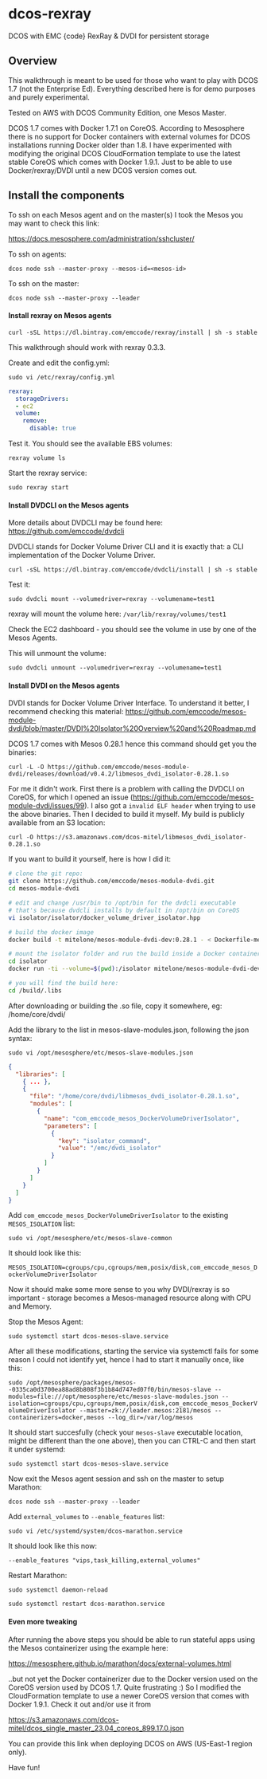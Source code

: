 # dcos-rexray

DCOS with EMC {code} RexRay & DVDI for persistent storage

## Overview
This walkthrough is meant to be used for those who want to play with DCOS 1.7 (not the Enterprise Ed). 
Everything described here is for demo purposes and purely experimental. 

Tested on AWS with DCOS Community Edition, one Mesos Master.

DCOS 1.7 comes with Docker 1.7.1 on CoreOS. According to Mesosphere there is no support for Docker containers with external volumes for DCOS installations running Docker older than 1.8.
I have experimented with modifying the original DCOS CloudFormation template to use the latest stable CoreOS which comes with Docker 1.9.1. Just to be able to use Docker/rexray/DVDI until a new DCOS version comes out.

## Install the components

To ssh on each Mesos agent and on the master(s) I took the Mesos you may want to check this link:

https://docs.mesosphere.com/administration/sshcluster/ 

To ssh on agents:

`dcos node ssh --master-proxy --mesos-id=<mesos-id>`

To ssh on the master:

`dcos node ssh --master-proxy --leader`


#### Install rexray on Mesos agents

`curl -sSL https://dl.bintray.com/emccode/rexray/install | sh -s stable`

This walkthrough should work with rexray 0.3.3. 

Create and edit the config.yml:

`sudo vi /etc/rexray/config.yml`

```yml
rexray:
  storageDrivers:
  - ec2
  volume:
    remove:
      disable: true
```
Test it. You should see the available EBS volumes:

`rexray volume ls`

Start the rexray service:

`sudo rexray start`

#### Install DVDCLI on the Mesos agents
More details about DVDCLI may be found here: https://github.com/emccode/dvdcli

DVDCLI stands for Docker Volume Driver CLI and it is exactly that: a CLI implementation of the Docker Volume Driver.

`curl -sSL https://dl.bintray.com/emccode/dvdcli/install | sh -s stable`

Test it:

`sudo dvdcli mount --volumedriver=rexray --volumename=test1`

rexray will mount the volume here: `/var/lib/rexray/volumes/test1`

Check the EC2 dashboard - you should see the volume in use by one of the Mesos Agents. 

This will unmount the volume:

`sudo dvdcli unmount --volumedriver=rexray --volumename=test1`

#### Install DVDI on the Mesos agents
DVDI stands for Docker Volume Driver Interface. To understand it better, I recommend checking this material: https://github.com/emccode/mesos-module-dvdi/blob/master/DVDI%20Isolator%20Overview%20and%20Roadmap.md 

DCOS 1.7 comes with Mesos 0.28.1 hence this command should get you the binaries:

`curl -L -O https://github.com/emccode/mesos-module-dvdi/releases/download/v0.4.2/libmesos_dvdi_isolator-0.28.1.so`

For me it didn't work. First there is a problem with calling the DVDCLI on CoreOS, for which I opened an issue (https://github.com/emccode/mesos-module-dvdi/issues/99). I also got a `invalid ELF header` when trying to use the above binaries. Then I decided to build it myself. My build is publicly available from an S3 location: 

`curl -O https://s3.amazonaws.com/dcos-mitel/libmesos_dvdi_isolator-0.28.1.so`

If you want to build it yourself, here is how I did it:

```bash
# clone the git repo:
git clone https://github.com/emccode/mesos-module-dvdi.git
cd mesos-module-dvdi

# edit and change /usr/bin to /opt/bin for the dvdcli executable
# that's because dvdcli installs by default in /opt/bin on CoreOS
vi isolator/isolator/docker_volume_driver_isolator.hpp

# build the docker image
docker build -t mitelone/mesos-module-dvdi-dev:0.28.1 - < Dockerfile-mesos-module-dvdi-dev

# mount the isolator folder and run the build inside a Docker container
cd isolator
docker run -ti --volume=$(pwd):/isolator mitelone/mesos-module-dvdi-dev:0.28.1

# you will find the build here:
cd /build/.libs
```

After downloading or building the .so file, copy it somewhere, eg: /home/core/dvdi/

Add the library to the list in mesos-slave-modules.json, following the json syntax:

`sudo vi /opt/mesosphere/etc/mesos-slave-modules.json` 

```json
{
  "libraries": [
    { ... },
    {
      "file": "/home/core/dvdi/libmesos_dvdi_isolator-0.28.1.so",
      "modules": [
        {
          "name": "com_emccode_mesos_DockerVolumeDriverIsolator",
          "parameters": [
            {
              "key": "isolator_command",
              "value": "/emc/dvdi_isolator"
            }
          ]
        }
      ]
    }
  ]
}
```

Add `com_emccode_mesos_DockerVolumeDriverIsolator` to the existing `MESOS_ISOLATION` list:

`sudo vi /opt/mesosphere/etc/mesos-slave-common`

It should look like this:

`MESOS_ISOLATION=cgroups/cpu,cgroups/mem,posix/disk,com_emccode_mesos_DockerVolumeDriverIsolator`

Now it should make some more sense to you why DVDI/rexray is so important - storage becomes a Mesos-managed resource along with CPU and Memory.

Stop the Mesos Agent:

`sudo systemctl start dcos-mesos-slave.service`

After all these modifications, starting the service via systemctl fails for some reason I could not identify yet, hence I had to start it manually once, like this:

`sudo /opt/mesosphere/packages/mesos--0335ca0d3700ea88ad8b808f3b1b84d747ed07f0/bin/mesos-slave --modules=file:///opt/mesosphere/etc/mesos-slave-modules.json --isolation=cgroups/cpu,cgroups/mem,posix/disk,com_emccode_mesos_DockerVolumeDriverIsolator --master=zk://leader.mesos:2181/mesos --containerizers=docker,mesos --log_dir=/var/log/mesos`

It should start succesfully (check your `mesos-slave` executable location, might be different than the one above), then you can CTRL-C and then start it under systemd:

`sudo systemctl start dcos-mesos-slave.service`

Now exit the Mesos agent session and ssh on the master to setup Marathon:
	
`dcos node ssh --master-proxy --leader`

Add `external_volumes` to `--enable_features` list:

`sudo vi /etc/systemd/system/dcos-marathon.service`

It should look like this now:

`--enable_features "vips,task_killing,external_volumes"`

Restart Marathon:

`sudo systemctl daemon-reload`

`sudo systemctl restart dcos-marathon.service`

#### Even more tweaking
After running the above steps you should be able to run stateful apps using the Mesos containerizer using the example here:

https://mesosphere.github.io/marathon/docs/external-volumes.html 

..but not yet the Docker containerizer due to the Docker version used on the CoreOS version used by DCOS 1.7.
Quite frustrating :) So I modified the CloudFormation template to use a newer CoreOS version that comes with Docker 1.9.1.
Check it out and/or use it from

https://s3.amazonaws.com/dcos-mitel/dcos_single_master_23.04_coreos_899.17.0.json 

You can provide this link when deploying DCOS on AWS (US-East-1 region only).

Have fun!
